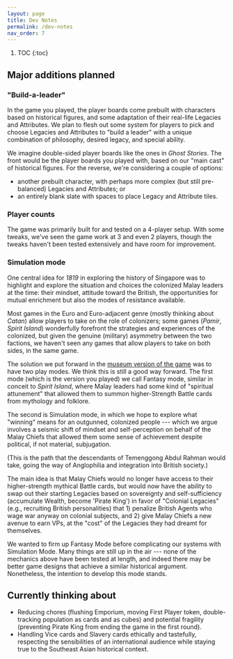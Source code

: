 ```yaml
---
layout: page
title: Dev Notes
permalink: /dev-notes
nav_order: 7
---
```

1. TOC
{:toc}

## Major additions planned

### "Build-a-leader"
In the game you played, the player boards come prebuilt with characters based on historical figures, and some adaptation of their real-life Legacies and Attributes. We plan to flesh out some system for players to pick and choose Legacies and Attributes to "build a leader" with a unique combination of philosophy, desired legacy, and special ability. 

We imagine double-sided player boards like the ones in *Ghost Stories*. The front would be the player boards you played with, based on our "main cast" of historical figures. For the reverse, we're considering a couple of options:
- another prebuilt character, with perhaps more complex (but still pre-balanced) Legacies and Attributes; or
- an entirely blank slate with spaces to place Legacy and Attribute tiles.

### Player counts
The game was primarily built for and tested on a 4-player setup. With some tweaks, we've seen the game work at 3 and even 2 players, though the tweaks haven't been tested extensively and have room for improvement.

### Simulation mode

One central idea for *1819* in exploring the history of Singapore was to highlight and explore the situation and choices the colonized Malay leaders at the time: their mindset, attitude toward the British, the opportunities for mutual enrichment but also the modes of resistance available.

Most games in the Euro and Euro-adjacent genre (mostly thinking about *Catan*) allow players to take on the role of colonizers; some games (*Pamir*, *Spirit Island*) wonderfully forefront the strategies and experiences of the colonized, but given the genuine (military) asymmetry between the two factions, we haven't seen any games that allow players to take on both sides, in the same game.

The solution we put forward in the [museum version of the game](https://www.youtube.com/watch?v=GLmy896EBU4) was to have two play modes. We think this is still a good way forward. The first mode (which is the version you played) we call Fantasy mode, similar in conceit to *Spirit Island*, where Malay leaders had some kind of "spiritual attunement" that allowed them to summon higher-Strength Battle cards from mythology and folklore.

The second is Simulation mode, in which we hope to explore what "winning" means for an outgunned, colonized people --- which we argue involves a seismic shift of mindset and self-perception on behalf of the Malay Chiefs that allowed them some sense of achievement despite political, if not material, subjugation.

(This is the path that the descendants of Temenggong Abdul Rahman would take, going the way of Anglophilia and integration into British society.)

The main idea is that Malay Chiefs would no longer have access to their higher-strength mythical Battle cards, but would now have the ability to swap out their starting Legacies based on sovereignty and self-sufficiency (accumulate Wealth, become 'Pirate King') in favor of "Colonial Legacies" (e.g., recruiting British personalities) that 1) penalize British Agents who wage war anyway on colonial subjects, and 2) give Malay Chiefs a new avenue to earn VPs, at the "cost" of the Legacies they had dreamt for themselves.

We wanted to firm up Fantasy Mode before complicating our systems with Simulation Mode. Many things are still up in the air --- none of the mechanics above have been tested at length, and indeed there may be better game designs that achieve a similar historical argument. Nonetheless, the intention to develop this mode stands.

## Currently thinking about
- Reducing chores (flushing Emporium, moving First Player token, double-tracking population as cards and as cubes) and potential fragility (preventing Pirate King from ending the game in the first round).
- Handling Vice cards and Slavery cards ethically and tastefully, respecting the sensibilities of an international audience while staying true to the Southeast Asian historical context.